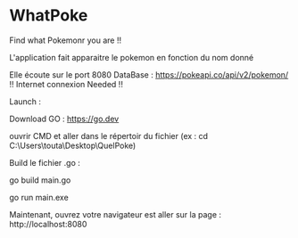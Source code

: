 # WhatPoke
Find what Pokemonr you are !!

L'application fait apparaitre le pokemon en fonction du nom donné

Elle écoute sur le port 8080
DataBase : https://pokeapi.co/api/v2/pokemon/
!! Internet connexion Needed !!

Launch : 

Download GO : https://go.dev

ouvrir CMD et aller dans le répertoir du fichier (ex : cd C:\Users\touta\Desktop\QuelPoke)

Build le fichier .go :

go build main.go

go run main.exe

Maintenant, ouvrez votre navigateur est aller sur la page : http://localhost:8080
